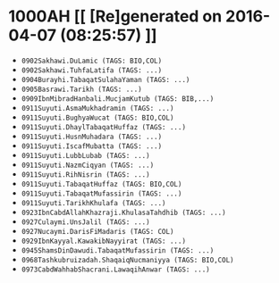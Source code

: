 # 1000AH [[ [Re]generated on 2016-04-07 (08:25:57) ]]

* `0902Sakhawi.DuLamic (TAGS: BIO,COL)`
* `0902Sakhawi.TuhfaLatifa (TAGS: ...)`
* `0904Burayhi.TabaqatSulahaYaman (TAGS: ...)`
* `0905Basrawi.Tarikh (TAGS: ...)`
* `0909IbnMibradHanbali.MucjamKutub (TAGS: BIB,...)`
* `0911Suyuti.AsmaMukhadramin (TAGS: ...)`
* `0911Suyuti.BughyaWucat (TAGS: BIO,COL)`
* `0911Suyuti.DhaylTabaqatHuffaz (TAGS: ...)`
* `0911Suyuti.HusnMuhadara (TAGS: ...)`
* `0911Suyuti.IscafMubatta (TAGS: ...)`
* `0911Suyuti.LubbLubab (TAGS: ...)`
* `0911Suyuti.NazmCiqyan (TAGS: ...)`
* `0911Suyuti.RihNisrin (TAGS: ...)`
* `0911Suyuti.TabaqatHuffaz (TAGS: BIO,COL)`
* `0911Suyuti.TabaqatMufassirin (TAGS: ...)`
* `0911Suyuti.TarikhKhulafa (TAGS: ...)`
* `0923IbnCabdAllahKhazraji.KhulasaTahdhib (TAGS: ...)`
* `0927Culaymi.UnsJalil (TAGS: ...)`
* `0927Nucaymi.DarisFiMadaris (TAGS: COL)`
* `0929IbnKayyal.KawakibNayyirat (TAGS: ...)`
* `0945ShamsDinDawudi.TabaqatMufassirin (TAGS: ...)`
* `0968Tashkubruizadah.ShaqaiqNucmaniyya (TAGS: BIO,COL)`
* `0973CabdWahhabShacrani.LawaqihAnwar (TAGS: ...)`
